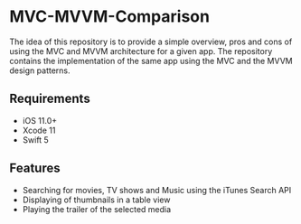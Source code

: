 # MVC-MVVM-Comparison
The idea of this repository is to provide a simple overview, pros and cons of using the MVC and MVVM architecture for a given app. The repository contains the implementation of the same app using the MVC and the MVVM design patterns.

## Requirements

- iOS 11.0+
- Xcode 11
- Swift 5

## Features

- Searching for movies, TV shows and Music using the iTunes Search API
- Displaying of thumbnails in a table view
- Playing the trailer of the selected media
